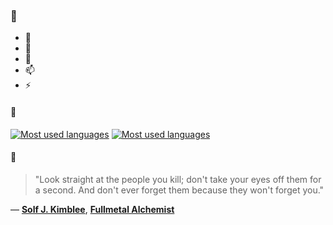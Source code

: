 ### 👋

- 🔭
- 🌱
- 💬
- 📫
- ⚡

#### 🧏

[![Most used languages](https://github-readme-stats-aynah.vercel.app/api/top-langs/?username=aynh&theme=solarized-dark&langs_count=6&layout=compact&hide_title=true)](https://github.com/anuraghazra/github-readme-stats#gh-dark-mode-only)
[![Most used languages](https://github-readme-stats-aynah.vercel.app/api/top-langs/?username=aynh&theme=solarized-light&langs_count=6&layout=compact&hide_title=true)](https://github.com/anuraghazra/github-readme-stats#gh-light-mode-only)

#### 💬

> "Look straight at the people you kill; don't take your eyes off them for a second. And don't ever forget them because they won't forget you."

&mdash; [**Solf J. Kimblee**](https://myanimelist.net/character.php?q=Solf%20J.%20Kimblee&cat=character), [**Fullmetal Alchemist**](https://myanimelist.net/search/all?q=Fullmetal%20Alchemist&cat=all)
